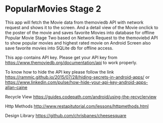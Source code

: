 # PopularMovies Stage 2
This app will fetch the Movie data from themoviedb API with network request and shows it to the screen. And a detail view of the Movie onclick to the poster of the movie and saves favorite Movies into database for offline Popular Movie Stage Two based on Network Request to the themoviebd API to show popular movies and highest rated movie on Android Screen also save favorite movies into SQLite db for offline access.

This app contains API key. Please get your API key from https://www.themoviedb.org/documentation/api to work properly.

To know how to hide the API key please follow the link https://rammic.github.io/2015/07/28/hiding-secrets-in-android-apps/ or https://www.linkedin.com/pulse/how-hide-your-api-key-android-apps-allan-caine

Recycle View https://guides.codepath.com/android/using-the-recyclerview

Http Methods http://www.restapitutorial.com/lessons/httpmethods.html

Design Library https://github.com/chrisbanes/cheesesquare
